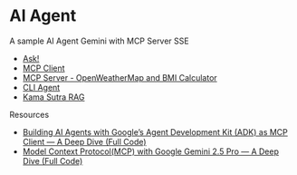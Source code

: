# AI Agent

A sample AI Agent Gemini with MCP Server SSE

 * [Ask!](/ask/)
 * [MCP Client](/mcp_client/)
 * [MCP Server - OpenWeatherMap and BMI Calculator](/mcp_server/)
 * [CLI Agent](/mcp_host/)
 * [Kama Sutra RAG](/rag/)

Resources

 * [Building AI Agents with Google’s Agent Development Kit (ADK) as MCP Client — A Deep Dive (Full Code)](https://medium.com/google-cloud/building-ai-agents-with-googles-agent-development-kit-adk-as-mcp-client-a-deep-dive-full-54d683713afe) 
 * [Model Context Protocol(MCP) with Google Gemini 2.5 Pro — A Deep Dive (Full Code)](https://medium.com/google-cloud/model-context-protocol-mcp-with-google-gemini-llm-a-deep-dive-full-code-ea16e3fac9a3)